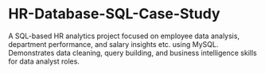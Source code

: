 # HR-Database-SQL-Case-Study
A SQL-based HR analytics project focused on employee data analysis, department performance, and salary insights etc. using MySQL. Demonstrates data cleaning, query building, and business intelligence skills for data analyst roles.
